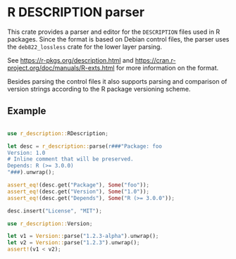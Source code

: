 # R DESCRIPTION parser

This crate provides a parser and editor for the `DESCRIPTION` files used in R
packages.  Since the format is based on Debian control files, the parser
uses the ``deb822_lossless`` crate for the lower layer parsing.

See <https://r-pkgs.org/description.html> and
<https://cran.r-project.org/doc/manuals/R-exts.html> for more information on
the format.

Besides parsing the control files it also supports parsing and comparison
of version strings according to the R package versioning scheme.

## Example

```rust

use r_description::RDescription;

let desc = r_description::parse(r###"Package: foo
Version: 1.0
# Inline comment that will be preserved.
Depends: R (>= 3.0.0)
"###).unwrap();

assert_eq!(desc.get("Package"), Some("foo"));
assert_eq!(desc.get("Version"), Some("1.0"));
assert_eq!(desc.get("Depends"), Some("R (>= 3.0.0"));

desc.insert("License", "MIT");
```

```rust
use r_description::Version;

let v1 = Version::parse("1.2.3-alpha").unwrap();
let v2 = Version::parse("1.2.3").unwrap();
assert!(v1 < v2);

```
